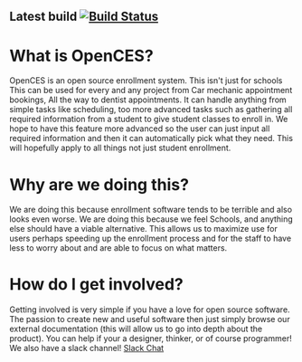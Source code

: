 ## Latest build [![Build Status](https://travis-ci.org/scallahana/OpenCES.svg?branch=master)](https://travis-ci.org/scallahana/OpenCES)

# What is OpenCES?

OpenCES is an open source enrollment system. This isn't just for schools
This can be used for every and any project from Car mechanic appointment
bookings, All the way to dentist appointments. It can handle anything
from simple tasks like scheduling, too more advanced tasks such as
gathering all required information from a student to give student
classes to enroll in. We hope to have this feature more advanced
so the user can just input all required information and then it
can automatically pick what they need. This will hopefully apply to all
things not just student enrollment.

# Why are we doing this?

We are doing this because enrollment software tends to be terrible and also looks even worse. 
We are doing this because we feel Schools, and anything else should have a viable alternative.
This allows us to maximize use for users perhaps speeding up the enrollment process 
and for the staff to have less to worry about and are able to focus on what matters. 

# How do I get involved? 

Getting involved is very simple if you have a love for open source software. The passion to create new and 
useful software then just simply browse our external documentation (this will allow us to go into depth 
about the product). You can help if your a designer, thinker, or of course programmer! 
We also have a slack channel! [Slack Chat](https://opences.slack.com)
